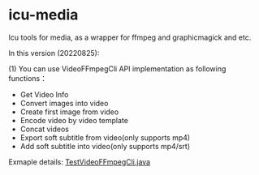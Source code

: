 # icu-media
Icu tools for media, as a wrapper for ffmpeg and graphicmagick and etc.

In this version (20220825):

(1) You can use VideoFFmpegCli API implementation as following functions：

+ Get Video Info
+ Convert images into video
+ Create first image from video
+ Encode video by video template
+ Concat videos
+ Export soft subtitle from video(only supports mp4)
+ Add soft subtitle into video(only supports mp4/srt)


Exmaple details: [TestVideoFFmpegCli.java](https://github.com/FennZheng/icu-media/blob/master/icu-media-video/src/test/java/test/fenn/icu/media/video/TestVideoFFmpegCli.java)